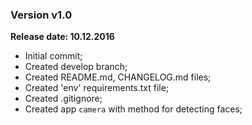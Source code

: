 ### Version v1.0

**Release date: 10.12.2016**

* Initial commit;
* Created develop branch;
* Created README.md, CHANGELOG.md files;
* Created 'env' requirements.txt file;
* Created .gitignore;
* Created app `camera` with method for detecting faces;